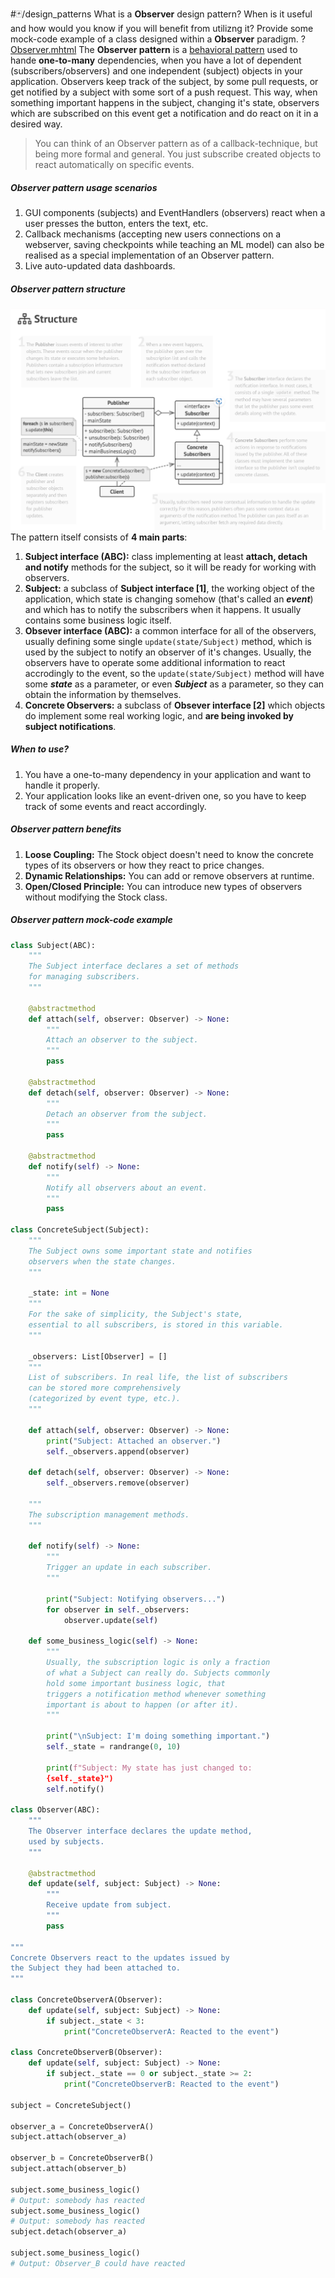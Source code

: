 #🃏/design_patterns
What is a **Observer** design pattern? When is it useful and how would you know if you will benefit from utilizng it? Provide some mock-code example of a class designed within a **Observer** paradigm.
?
[Observer.mhtml](../../📁%20files/Observer.mhtml)
The **Observer pattern** is a [behavioral pattern](Behavioral%20patterns.md) used to hande **one-to-many** dependencies, when you have a lot of dependent (subscribers/observers) and one independent (subject) objects in your application. Observers keep track of the subject, by some pull requests, or get notified by a subject with some sort of a push request. This way, when something important happens in the subject, changing it's state, observers which are subscribed on this event get a notification and do react on it in a desired way.
> You can think of an Observer pattern as of a callback-technique, but being more formal and general. You just subscribe created objects to react automatically on specific events.
##### Observer pattern usage scenarios
1. GUI components (subjects) and EventHandlers (observers) react when a user presses the button, enters the text, etc.
2. Callback mechanisms (accepting new users connections on a webserver, saving checkpoints while teaching an ML model) can also be realised as a special implementation of an Observer pattern.
3. Live auto-updated data dashboards.
##### Observer pattern structure
![Pasted image 20240906084655.png](../../📁%20files/Pasted%20image%2020240906084655.png)
The pattern itself consists of **4 main parts**:
1. **Subject interface (ABC):** class implementing at least **attach, detach and notify** methods for the subject, so it will be ready for working with observers.
2. **Subject:**  a subclass of **Subject interface \[1]**, the working object of the application, which state is changing somehow (that's called an ***event***) and which has to notify the subscribers when it happens. It usually contains some business logic itself.
3. **Obsever interface (ABC):** a common interface for all of the observers, usually defining some single `update(state/Subject)` method, which is used by the subject to notify an observer of it's changes. Usually, the observers have to operate some additional information to react accrodingly to the event, so the `update(state/Subject)` method will have some ***state*** as a parameter, or even ***Subject*** as a parameter, so they can obtain the information by themselves.
4. **Concrete Observers:** a subclass of **Obsever interface  \[2]** which objects do implement some real working logic, and **are being invoked by subject notifications**.
##### When to use?
1. You have a one-to-many dependency in your application and want to handle it properly.
2. Your application looks like an event-driven one, so you have to keep track of some events and react accordingly.
##### Observer pattern benefits
1. **Loose Coupling:** The Stock object doesn't need to know the concrete types of its observers or how they react to price changes.
2. **Dynamic Relationships:** You can add or remove observers at runtime.
3. **Open/Closed Principle:** You can introduce new types of observers without modifying the Stock class.
##### Observer pattern mock-code example
```python
class Subject(ABC):
    """
    The Subject interface declares a set of methods 
    for managing subscribers.
    """

    @abstractmethod
    def attach(self, observer: Observer) -> None:
        """
        Attach an observer to the subject.
        """
        pass

    @abstractmethod
    def detach(self, observer: Observer) -> None:
        """
        Detach an observer from the subject.
        """
        pass

    @abstractmethod
    def notify(self) -> None:
        """
        Notify all observers about an event.
        """
        pass

class ConcreteSubject(Subject):
    """
    The Subject owns some important state and notifies 
    observers when the state changes.
    """

    _state: int = None
    """
    For the sake of simplicity, the Subject's state, 
    essential to all subscribers, is stored in this variable.
    """

    _observers: List[Observer] = []
    """
    List of subscribers. In real life, the list of subscribers 
    can be stored more comprehensively 
    (categorized by event type, etc.).
    """

    def attach(self, observer: Observer) -> None:
        print("Subject: Attached an observer.")
        self._observers.append(observer)

    def detach(self, observer: Observer) -> None:
        self._observers.remove(observer)

    """
    The subscription management methods.
    """

    def notify(self) -> None:
        """
        Trigger an update in each subscriber.
        """

        print("Subject: Notifying observers...")
        for observer in self._observers:
            observer.update(self)

    def some_business_logic(self) -> None:
        """
        Usually, the subscription logic is only a fraction 
        of what a Subject can really do. Subjects commonly 
        hold some important business logic, that
        triggers a notification method whenever something 
        important is about to happen (or after it).
        """

        print("\nSubject: I'm doing something important.")
        self._state = randrange(0, 10)

        print(f"Subject: My state has just changed to: 
        {self._state}")
        self.notify()

class Observer(ABC):
    """
    The Observer interface declares the update method, 
    used by subjects.
    """

    @abstractmethod
    def update(self, subject: Subject) -> None:
        """
        Receive update from subject.
        """
        pass

"""
Concrete Observers react to the updates issued by 
the Subject they had been attached to.
"""

class ConcreteObserverA(Observer):
    def update(self, subject: Subject) -> None:
        if subject._state < 3:
            print("ConcreteObserverA: Reacted to the event")

class ConcreteObserverB(Observer):
    def update(self, subject: Subject) -> None:
        if subject._state == 0 or subject._state >= 2:
            print("ConcreteObserverB: Reacted to the event")

subject = ConcreteSubject()

observer_a = ConcreteObserverA()
subject.attach(observer_a)

observer_b = ConcreteObserverB()
subject.attach(observer_b)

subject.some_business_logic()
# Output: somebody has reacted
subject.some_business_logic()
# Output: somebody has reacted
subject.detach(observer_a)

subject.some_business_logic()
# Output: Observer_B could have reacted
```
